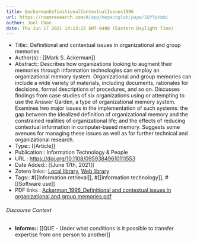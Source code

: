 ```yaml
---
title: @ackermanDefinitionalContextualIssues1996
url: https://roamresearch.com/#/app/megacoglab/page/5QYYpVmbi
author: Joel Chan
date: Thu Jun 17 2021 14:13:25 GMT-0400 (Eastern Daylight Time)
---
```


- Title:: Definitional and contextual issues in organizational and group memories
- Author(s):: [[Mark S. Ackerman]]
- Abstract:: Describes how organizations looking to augment their memories through information technologies can employ an organizational memory system. Organizational and group memories can include a wide variety of materials, including documents, rationales for decisions, formal descriptions of procedures, and so on. Discusses findings from case studies of six organizations using or attempting to use the Answer Garden, a type of organizational memory system. Examines two major issues in the implementation of such systems: the gap between the idealized definition of organizational memory and the constrained realities of organizational life; and the effects of reducing contextual information in computer‐based memory. Suggests some avenues for managing these issues as well as for further technical and organizational research.
- Type:: [[Article]]
- Publication:: Information Technology & People
- URL : https://doi.org/10.1108/09593849610111553
- Date Added:: [[June 17th, 2021]]
- Zotero links:: [Local library](zotero://select/library/items/78Y7GRF5), [Web library](https://www.zotero.org/users/2451508/items/78Y7GRF5)
- Tags:: #[[Information retrieval]], #[[Information technology]], #[[Software use]]
- PDF links : [Ackerman_1996_Definitional and contextual issues in organizational and group memories.pdf](zotero://open-pdf/library/items/74SUG7XT)

###### Discourse Context

- **Informs::** [[QUE - Under what conditions is it possible to transfer expertise from one person to another]]
